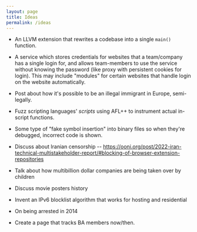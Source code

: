 ```yaml
---
layout: page
title: Ideas
permalink: /ideas
---
```


- An LLVM extension that rewrites a codebase into a single `main()` function.

- A service which stores credentials for websites that a team/company has a single login for, and allows team-members to use the service without knowing the password (like proxy with persistent cookies for login). This may include "modules" for certain websites that handle login on the website automatically.

- Post about how it's possible to be an illegal immigrant in Europe, semi-legally.

- Fuzz scripting languages' _scripts_ using AFL++ to instrument actual in-script functions.

- Some type of "fake symbol insertion" into binary files so when they're debugged, incorrect code is shown.

- Discuss about Iranian censorship -- https://ooni.org/post/2022-iran-technical-multistakeholder-report/#blocking-of-browser-extension-repositories

- Talk about how multibillion dollar companies are being taken over by children

- Discuss movie posters history

- Invent an IPv6 blocklist algorithm that works for hosting and residential

- On being arrested in 2014

- Create a page that tracks BA members now/then.
